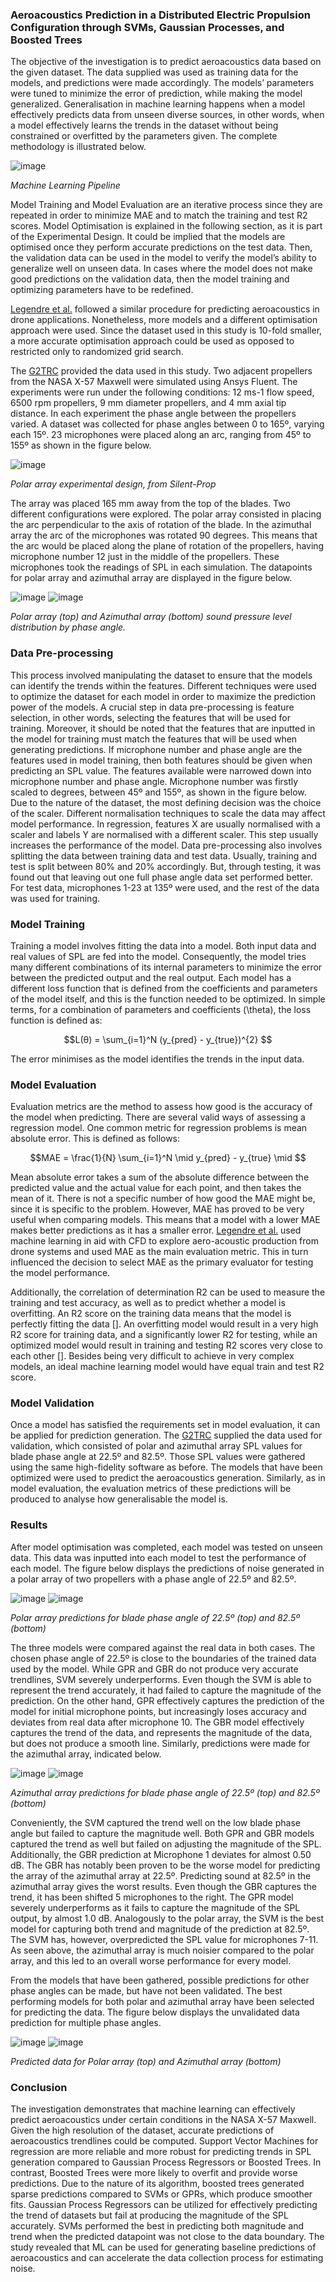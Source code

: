 ### Aeroacoustics Prediction in a Distributed Electric Propulsion Configuration through SVMs, Gaussian Processes, and Boosted Trees

The objective of the investigation is to predict aeroacoustics data based on the given dataset. The data supplied was used as training data for the models, and predictions were made accordingly. The models’ parameters were tuned to minimize the error of prediction, while making the model generalized. Generalisation in machine learning happens when a model effectively predicts data from unseen diverse sources, in other words, when a model effectively learns the trends in the dataset without being constrained or overfitted by the parameters given. The complete methodology is illustrated below.


![image](assets/methodology.svg)

*Machine Learning Pipeline* 

Model Training and Model Evaluation are an iterative process since they are repeated in order to minimize MAE and to match the training and test R2 scores. Model Optimisation is explained in the following section, as it is part of the Experimental Design. It could be implied that the models are optimised once they perform accurate predictions on the test data. Then, the validation data can be used in the model to verify the model’s ability to generalize well on unseen data. In cases where the model does not make good predictions on the validation data, then the model training and optimizing parameters have to be redefined.

[Legendre et al.](https://www.researchgate.net/publication/353771519_A_machine_learning-based_methodology_for_computational_aeroacoustics_predictions_of_multi-propeller_drones) followed a similar procedure for predicting aeroacoustics in drone applications. Nonetheless, more models and a different optimisation approach were used. Since the dataset used in this study is 10-fold smaller, a more accurate optimisation approach could be used as opposed to restricted only to randomized grid search.

The [G2TRC](https://www.nottingham.ac.uk/research/groups/gas-turbine-and-transmissions-centre/contact.aspx) provided the data used in this study. Two adjacent propellers from the NASA X-57 Maxwell were simulated using Ansys Fluent. The experiments were run under the following conditions: 12 ms-1 flow speed, 6500 rpm propellers, 9 mm diameter propellers, and 4 mm axial tip distance. In each experiment the phase angle between the propellers varied. A dataset was collected for phase angles between 0 to 165º, varying each 15º. 23 microphones were placed along an arc, ranging from 45º to 155º as shown in the figure below.

![image](assets/microphone_array_silentprop.png)

*Polar array experimental design, from Silent-Prop*

The array was placed 165 mm away from the top of the blades. Two different configurations were explored. The polar array consisted in placing the arc perpendicular to the axis of rotation of the blade. In the azimuthal array the arc of the microphones was rotated 90 degrees. This means that the arc would be placed along the plane of rotation of the propellers, having microphone number 12 just in the middle of the propellers. These microphones took the readings of SPL in each simulation. The datapoints for polar array and azimuthal array are displayed in the figure below. 

 ![image](assets/polar_array.png)
 ![image](assets/azimuthal_array.png)

*Polar array (top) and Azimuthal array (bottom) sound pressure level distribution by phase angle.*

### Data Pre-processing
This process involved manipulating the dataset to ensure that the models can identify the trends within the features. Different techniques were used to optimize the dataset for each model in order to maximize the prediction power of the models. A crucial step in data pre-processing is feature selection, in other words, selecting the features that will be used for training. Moreover, it should be noted that the features that are inputted in the model for training must match the features that will be used when generating predictions. If microphone number and phase angle are the features used in model training, then both features should be given when predicting an SPL value. The features available were narrowed down into microphone number and phase angle. Microphone number was firstly scaled to degrees, between 45º and 155º, as shown in the figure below.
Due to the nature of the dataset, the most defining decision was the choice of the scaler. Different normalisation techniques to scale the data may affect model performance. In regression, features X are usually normalised with a scaler and labels Y are normalised with a different scaler. This step usually increases the performance of the model. Data pre-processing also involves splitting the data between training data and test data. Usually, training and test is split between 80% and 20% accordingly. But, through testing, it was found out that leaving out one full phase angle data set performed better. For test data, microphones 1-23 at 135º were used, and the rest of the data was used for training.

### Model Training
Training a model involves fitting the data into a model. Both input data and real values of SPL are fed into the model. Consequently, the model tries many different combinations of its internal parameters to minimize the error between the predicted output and the real output. Each model has a different loss function that is defined from the coefficients and parameters of the model itself, and this is the function needed to be optimized. In simple terms, for a combination of parameters and coefficients (\theta), the loss function is defined as:

```math
L(θ) = \sum_{i=1}^N  (y_{pred} - y_{true})^{2} 
```

The error minimises as the model identifies the trends in the input data.

### Model Evaluation
Evaluation metrics are the method to assess how good is the accuracy of the model when predicting. There are several valid ways of assessing a regression model. One common metric for regression problems is mean absolute error. This is defined as follows:

```math
MAE =  \frac{1}{N}  \sum_{i=1}^N \mid y_{pred} - y_{true} \mid 
```

Mean absolute error takes a sum of the absolute difference between the predicted value and the actual value for each point, and then takes the mean of it. There is not a specific number of how good the MAE might be, since it is specific to the problem. However, MAE has proved to be very useful when comparing models. This means that a model with a lower MAE makes better predictions as it has a smaller error. [Legendre et al.](https://www.researchgate.net/publication/353771519_A_machine_learning-based_methodology_for_computational_aeroacoustics_predictions_of_multi-propeller_drones) used machine learning in aid with CFD to explore aero-acoustic production from drone systems and used MAE as the main evaluation metric. This in turn influenced the decision to select MAE as the primary evaluator for testing the model performance.

Additionally, the correlation of determination R2 can be used to measure the training and test accuracy, as well as to predict whether a model is overfitting. An R2 score on the training data means that the model is perfectly fitting the data []. An overfitting model would result in a very high R2 score for training data, and a significantly lower R2 for testing, while an optimized model would result in training and testing R2 scores very close to each other []. Besides being very difficult to achieve in very complex models, an ideal machine learning model would have equal train and test R2 score.

### Model Validation
Once a model has satisfied the requirements set in model evaluation, it can be applied for prediction generation. The [G2TRC](https://www.nottingham.ac.uk/research/groups/gas-turbine-and-transmissions-centre/contact.aspx) supplied the data used for validation, which consisted of polar and azimuthal array SPL values for blade phase angle at 22.5º and 82.5º. Those SPL values were gathered using the same high-fidelity software as before. The models that have been optimized were used to predict the aeroacoustics generation. Similarly, as in model evaluation, the evaluation metrics of these predictions will be produced to analyse how generalisable the model is.

### Results
After model optimisation was completed, each model was tested on unseen data. This data was inputted into each model to test the performance of each model. The figure below displays the predictions of noise generated in a polar array of two propellers with a phase angle of 22.5º and 82.5º. 

![image](assets/results_poli_22.png)
![image](assets/results_poli_82.png)

*Polar array predictions for blade phase angle of 22.5º (top) and 82.5º (bottom)* 

The three models were compared against the real data in both cases. The chosen phase angle of 22.5º is close to the boundaries of the trained data used by the model. While GPR and GBR do not produce very accurate trendlines, SVM severely underperforms. Even though the SVM is able to represent the trend accurately, it had failed to capture the magnitude of the prediction. On the other hand, GPR effectively captures the prediction of the model for initial microphone points, but increasingly loses accuracy and deviates from real data after microphone 10. The GBR model effectively captures the trend of the data, and represents the magnitude of the data, but does not produce a smooth line.
Similarly, predictions were made for the azimuthal array, indicated below.

![image](assets/results_azi_22.png)
![image](assets/results_azi_82.png)

*Azimuthal array predictions for blade phase angle of 22.5º (top) and 82.5º (bottom)*

Conveniently, the SVM captured the trend well on the low blade phase angle but failed to capture the magnitude well. Both GPR and GBR models captured the trend as well but failed on adjusting the magnitude of the SPL. Additionally, the GBR prediction at Microphone 1 deviates for almost 0.50 dB. The GBR has notably been proven to be the worse model for predicting the array of the azimuthal array at 22.5º.
Predicting sound at 82.5º in the azimuthal array gives the worst results. Even though the GBR captures the trend, it has been shifted 5 microphones to the right. The GPR model severely underperforms as it fails to capture the magnitude of the SPL output, by almost 1.0 dB. Analogously to the polar array, the SVM is the best model for capturing both trend and magnitude of the prediction at 82.5º. The SVM has, however, overpredicted the SPL value for microphones 7-11. As seen above, the azimuthal array is much noisier compared to the polar array, and this led to an overall worse performance for every model.

From the models that have been gathered, possible predictions for other phase angles can be made, but have not been validated. The best performing models for both polar and azimuthal array have been selected for predicting the data. The figure below displays the unvalidated data prediction for multiple phase angles.

![image](assets/polar_array_predictions.png)
![image](assets/azimuthal_array_predictions.png)

*Predicted data for Polar array (top) and Azimuthal array (bottom)*

### Conclusion

The investigation demonstrates that machine learning can effectively predict aeroacoustics under certain conditions in the NASA X-57 Maxwell. Given the high resolution of the dataset, accurate predictions of aeroacoustics trendlines could be computed. Support Vector Machines for regression are more reliable and more robust for predicting trends in SPL generation compared to Gaussian Process Regressors or Boosted Trees. In contrast, Boosted Trees were more likely to overfit and provide worse predictions. Due to the nature of its algorithm, boosted trees generated sparse predictions compared to SVMs or GPRs, which produce smoother fits. Gaussian Process Regressors can be utilized for effectively predicting the trend of datasets but fail at producing the magnitude of the SPL accurately. SVMs performed the best in predicting both magnitude and trend when the predicted datapoint was not close to the data boundary. The study revealed that ML can be used for generating baseline predictions of aeroacoustics and can accelerate the data collection process for estimating noise. 

